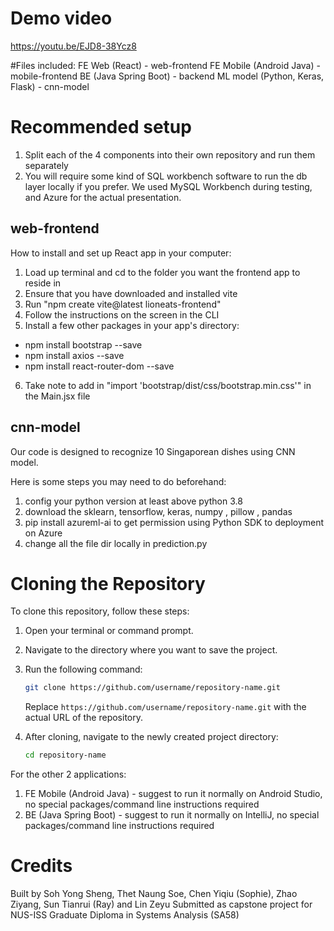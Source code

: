 # Demo video
https://youtu.be/EJD8-38Ycz8 

#Files included:
FE Web (React) - web-frontend
FE Mobile (Android Java) - mobile-frontend
BE (Java Spring Boot) - backend
ML model (Python, Keras, Flask) - cnn-model

# Recommended setup
1. Split each of the 4 components into their own repository and run them separately
2. You will require some kind of SQL workbench software to run the db layer locally if you prefer. We used MySQL Workbench during testing, and Azure for the actual presentation.

## web-frontend
How to install and set up React app in your computer:
1) Load up terminal and cd to the folder you want the frontend app to reside in
2) Ensure that you have downloaded and installed vite
3) Run "npm create vite@latest lioneats-frontend"
4) Follow the instructions on the screen in the CLI
5) Install a few other packages in your app's directory:
  - npm install bootstrap --save
  - npm install axios --save
  - npm install react-router-dom --save

6) Take note to add in "import 'bootstrap/dist/css/bootstrap.min.css'" in the Main.jsx file

## cnn-model
Our code is designed to recognize 10 Singaporean dishes using CNN model.

Here is some steps you may need to do beforehand:
1. config your python version at least above python 3.8
2. download the sklearn, tensorflow, keras, numpy , pillow , pandas
3. pip install azureml-ai to get permission using Python SDK to deployment on Azure
4. change all the file dir locally in prediction.py 

# Cloning the Repository
To clone this repository, follow these steps:

1. Open your terminal or command prompt.
2. Navigate to the directory where you want to save the project.
3. Run the following command:

    ```sh
    git clone https://github.com/username/repository-name.git
    ```

    Replace `https://github.com/username/repository-name.git` with the actual URL of the repository.

4. After cloning, navigate to the newly created project directory:

    ```sh
    cd repository-name
    ```

For the other 2 applications:
1. FE Mobile (Android Java) - suggest to run it normally on Android Studio, no special packages/command line instructions required
2. BE (Java Spring Boot) - suggest to run it normally on IntelliJ, no special packages/command line instructions required

# Credits
Built by Soh Yong Sheng, Thet Naung Soe, Chen Yiqiu (Sophie), Zhao Ziyang, Sun Tianrui (Ray) and Lin Zeyu
Submitted as capstone project for NUS-ISS Graduate Diploma in Systems Analysis (SA58)
